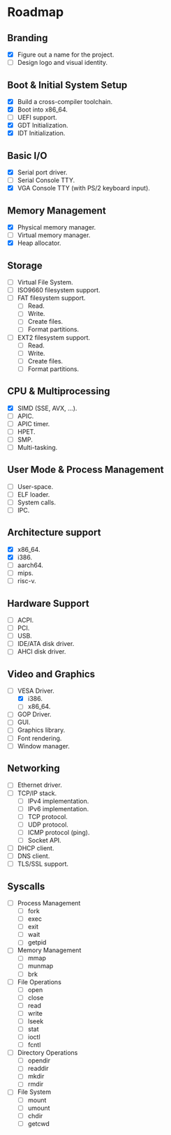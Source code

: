 # Roadmap

## Branding
- [x] Figure out a name for the project.
- [ ] Design logo and visual identity.

## Boot & Initial System Setup
- [x] Build a cross-compiler toolchain.
- [x] Boot into x86_64.
- [ ] UEFI support.
- [x] GDT Initialization.
- [x] IDT Initialization.

## Basic I/O
- [x] Serial port driver.
- [ ] Serial Console TTY.
- [x] VGA Console TTY (with PS/2 keyboard input).

## Memory Management
- [x] Physical memory manager.
- [ ] Virtual memory manager.
- [x] Heap allocator.

## Storage
- [ ] Virtual File System.
- [ ] ISO9660 filesystem support.
- [ ] FAT filesystem support.
  - [ ] Read.
  - [ ] Write.
  - [ ] Create files.
  - [ ] Format partitions.
- [ ] EXT2 filesystem support.
  - [ ] Read.
  - [ ] Write.
  - [ ] Create files.
  - [ ] Format partitions.

## CPU & Multiprocessing
- [x] SIMD (SSE, AVX, ...).
- [ ] APIC.
- [ ] APIC timer.
- [ ] HPET.
- [ ] SMP.
- [ ] Multi-tasking.

## User Mode & Process Management
- [ ] User-space.
- [ ] ELF loader.
- [ ] System calls.
- [ ] IPC.

## Architecture support
- [x] x86_64.
- [x] i386.
- [ ] aarch64.
- [ ] mips.
- [ ] risc-v.

## Hardware Support
- [ ] ACPI.
- [ ] PCI.
- [ ] USB.
- [ ] IDE/ATA disk driver.
- [ ] AHCI disk driver.

## Video and Graphics
- [ ] VESA Driver.
  - [x] i386.
  - [ ] x86_64.
- [ ] GOP Driver.
- [ ] GUI.
- [ ] Graphics library.
- [ ] Font rendering.
- [ ] Window manager.

## Networking
- [ ] Ethernet driver.
- [ ] TCP/IP stack.
  - [ ] IPv4 implementation.
  - [ ] IPv6 implementation.
  - [ ] TCP protocol.
  - [ ] UDP protocol.
  - [ ] ICMP protocol (ping).
  - [ ] Socket API.
- [ ] DHCP client.
- [ ] DNS client.
- [ ] TLS/SSL support.

## Syscalls
- [ ] Process Management
  - [ ] fork
  - [ ] exec
  - [ ] exit
  - [ ] wait
  - [ ] getpid
- [ ] Memory Management
  - [ ] mmap
  - [ ] munmap
  - [ ] brk
- [ ] File Operations
  - [ ] open
  - [ ] close
  - [ ] read
  - [ ] write
  - [ ] lseek
  - [ ] stat
  - [ ] ioctl
  - [ ] fcntl
- [ ] Directory Operations
  - [ ] opendir
  - [ ] readdir
  - [ ] mkdir
  - [ ] rmdir
- [ ] File System
  - [ ] mount
  - [ ] umount
  - [ ] chdir
  - [ ] getcwd
